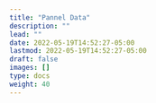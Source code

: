 ```yaml
---
title: "Pannel Data"
description: ""
lead: ""
date: 2022-05-19T14:52:27-05:00
lastmod: 2022-05-19T14:52:27-05:00
draft: false
images: []
type: docs
weight: 40
---
```

